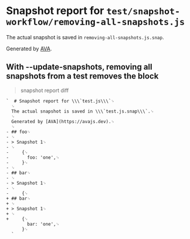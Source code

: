 # Snapshot report for `test/snapshot-workflow/removing-all-snapshots.js`

The actual snapshot is saved in `removing-all-snapshots.js.snap`.

Generated by [AVA](https://avajs.dev).

## With --update-snapshots, removing all snapshots from a test removes the block

> snapshot report diff

    `  # Snapshot report for \\\`test.js\\\`␊
      ␊
      The actual snapshot is saved in \\\`test.js.snap\\\`.␊
      ␊
      Generated by [AVA](https://avajs.dev).␊
      ␊
    - ## foo␊
    - ␊
    - > Snapshot 1␊
    - ␊
    -     {␊
    -       foo: 'one',␊
    -     }␊
    - ␊
    - ## bar␊
    - ␊
    - > Snapshot 1␊
    - ␊
    -     {␊
    + ## bar␊
    + ␊
    + > Snapshot 1␊
    + ␊
    +     {␊
            bar: 'one',␊
          }␊
      `
